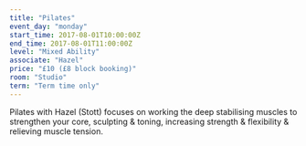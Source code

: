 ```yaml
---
title: "Pilates"
event_day: "monday"
start_time: 2017-08-01T10:00:00Z
end_time: 2017-08-01T11:00:00Z
level: "Mixed Ability"
associate: "Hazel"
price: "£10 (£8 block booking)"
room: "Studio"
term: "Term time only"
---
```


Pilates with Hazel (Stott) focuses on working the deep stabilising muscles to strengthen your core, sculpting & toning, increasing strength & flexibility & relieving muscle tension.